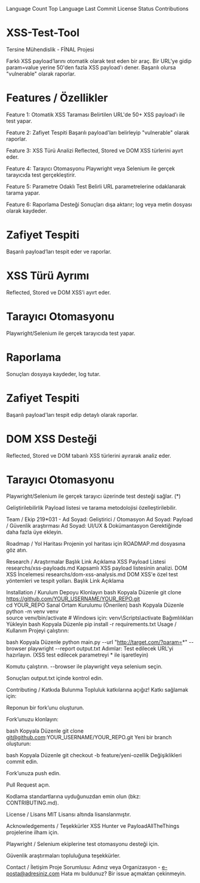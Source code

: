 Language Count Top Language Last Commit License Status Contributions
# XSS-Test-Tool
Tersine Mühendislik - FİNAL Projesi 

Farklı XSS payload’larını otomatik olarak test eden bir araç. Bir URL'ye gidip param=value yerine 50'den fazla XSS payload'ı dener. Başarılı olursa "vulnerable" olarak raporlar.

# Features / Özellikler
Feature 1: Otomatik XSS Taraması
Belirtilen URL'de 50+ XSS payload’ı ile test yapar.

Feature 2: Zafiyet Tespiti
Başarılı payload'ları belirleyip "vulnerable" olarak raporlar.

Feature 3: XSS Türü Analizi
Reflected, Stored ve DOM XSS türlerini ayırt eder.

Feature 4: Tarayıcı Otomasyonu
Playwright veya Selenium ile gerçek tarayıcıda test gerçekleştirir.

Feature 5: Parametre Odaklı Test
Belirli URL parametrelerine odaklanarak tarama yapar.

Feature 6: Raporlama Desteği
Sonuçları dışa aktarır; log veya metin dosyası olarak kaydeder.

# Zafiyet Tespiti
Başarılı payload’ları tespit eder ve raporlar.

# XSS Türü Ayrımı
Reflected, Stored ve DOM XSS’i ayırt eder.

# Tarayıcı Otomasyonu
Playwright/Selenium ile gerçek tarayıcıda test yapar.

# Raporlama
Sonuçları dosyaya kaydeder, log tutar.

# Zafiyet Tespiti
Başarılı payload'ları tespit edip detaylı olarak raporlar.

# DOM XSS Desteği
Reflected, Stored ve DOM tabanlı XSS türlerini ayırarak analiz eder.

# Tarayıcı Otomasyonu
Playwright/Selenium ile gerçek tarayıcı üzerinde test desteği sağlar. (*)

Geliştirilebilirlik
Payload listesi ve tarama metodolojisi özelleştirilebilir.

Team / Ekip
219*031 - Ad Soyad: Geliştirici / Otomasyon
Ad Soyad: Payload / Güvenlik araştırması
Ad Soyad: UI/UX & Dokümantasyon
Gerektiğinde daha fazla üye ekleyin.

Roadmap / Yol Haritası
Projenin yol haritası için ROADMAP.md dosyasına göz atın.

Research / Araştırmalar
Başlık	Link	Açıklama
XSS Payload Listesi	researchs/xss-payloads.md	Kapsamlı XSS payload listesinin analizi.
DOM XSS İncelemesi	researchs/dom-xss-analysis.md	DOM XSS'e özel test yöntemleri ve tespit yolları.
Başlık	Link	Açıklama

Installation / Kurulum
Depoyu Klonlayın
bash
Kopyala
Düzenle
git clone https://github.com/YOUR_USERNAME/YOUR_REPO.git  
cd YOUR_REPO
Sanal Ortam Kurulumu (Önerilen)
bash
Kopyala
Düzenle
python -m venv venv  
source venv/bin/activate  # Windows için: venv\Scripts\activate
Bağımlılıkları Yükleyin
bash
Kopyala
Düzenle
pip install -r requirements.txt
Usage / Kullanım
Projeyi çalıştırın:

bash
Kopyala
Düzenle
python main.py --url "http://target.com/?param=*" --browser playwright --report output.txt
Adımlar:
Test edilecek URL'yi hazırlayın. (XSS test edilecek parametreyi * ile işaretleyin)

Komutu çalıştırın. --browser ile playwright veya selenium seçin.

Sonuçları output.txt içinde kontrol edin.

Contributing / Katkıda Bulunma
Topluluk katkılarına açığız! Katkı sağlamak için:

Reponun bir fork’unu oluşturun.

Fork’unuzu klonlayın:

bash
Kopyala
Düzenle
git clone git@github.com:YOUR_USERNAME/YOUR_REPO.git
Yeni bir branch oluşturun:

bash
Kopyala
Düzenle
git checkout -b feature/yeni-ozellik
Değişiklikleri commit edin.

Fork’unuza push edin.

Pull Request açın.

Kodlama standartlarına uyduğunuzdan emin olun (bkz: CONTRIBUTING.md).

License / Lisans
MIT Lisansı altında lisanslanmıştır.

Acknowledgements / Teşekkürler
XSS Hunter ve PayloadAllTheThings projelerine ilham için.

Playwright / Selenium ekiplerine test otomasyonu desteği için.

Güvenlik araştırmaları topluluğuna teşekkürler.

Contact / İletişim
Proje Sorumlusu: Adınız veya Organizasyon - e-posta@adresiniz.com
Hata mı buldunuz? Bir issue açmaktan çekinmeyin.
